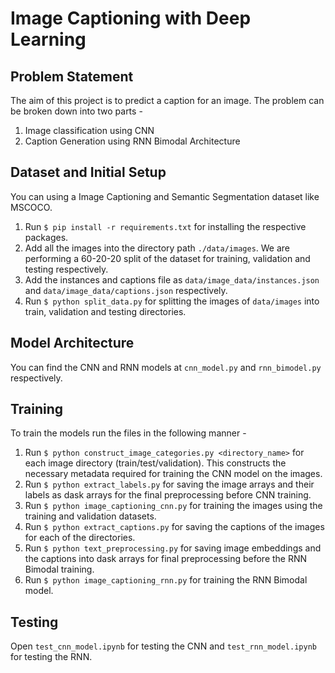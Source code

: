 # Image Captioning with Deep Learning

## Problem Statement
The aim of this project is to predict a caption for an image. The problem can be broken down into two parts -
1. Image classification using CNN
2. Caption Generation using RNN Bimodal Architecture

## Dataset and Initial Setup
You can using a Image Captioning and Semantic Segmentation dataset like MSCOCO. 
1. Run `$ pip install -r requirements.txt` for installing the respective packages. 
2. Add all the images into the directory path `./data/images`. We are performing a 60-20-20 split of the dataset for training, validation and testing respectively. 
3. Add the instances and captions file as `data/image_data/instances.json` and `data/image_data/captions.json` respectively. 
4. Run `$ python split_data.py` for splitting the images of `data/images` into train, validation and testing directories.

## Model Architecture
You can find the CNN and RNN models at `cnn_model.py` and `rnn_bimodel.py` respectively.

## Training
To train the models run the files in the following manner - 
1. Run `$ python construct_image_categories.py <directory_name>` for each image directory (train/test/validation). This constructs the necessary metadata required for training the CNN model on the images. 
2. Run `$ python extract_labels.py` for saving the image arrays and their labels as dask arrays for the final preprocessing before CNN training.
3. Run `$ python image_captioning_cnn.py` for training the images using the training and validation datasets.
4. Run `$ python extract_captions.py` for saving the captions of the images for each of the directories.
5. Run `$ python text_preprocessing.py` for saving image embeddings and the captions into dask arrays for final preprocessing before the RNN Bimodal training. 
6. Run `$ python image_captioning_rnn.py` for training the RNN Bimodal model.

## Testing
Open `test_cnn_model.ipynb` for testing the CNN and `test_rnn_model.ipynb` for testing the RNN.